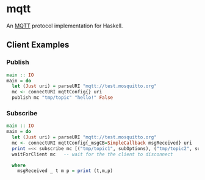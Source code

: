 # mqtt

An [MQTT][mqtt] protocol implementation for Haskell.

## Client Examples

### Publish

```haskell
main :: IO
main = do
  let (Just uri) = parseURI "mqtt://test.mosquitto.org"
  mc <- connectURI mqttConfig{} uri
  publish mc "tmp/topic" "hello!" False
```

### Subscribe

```haskell
main :: IO
main = do
  let (Just uri) = parseURI "mqtt://test.mosquitto.org"
  mc <- connectURI mqttConfig{_msgCB=SimpleCallback msgReceived} uri
  print =<< subscribe mc [("tmp/topic1", subOptions), ("tmp/topic2", subOptions)] []
  waitForClient mc   -- wait for the the client to disconnect

  where
    msgReceived _ t m p = print (t,m,p)
```

[mqtt]: http://mqtt.org/
